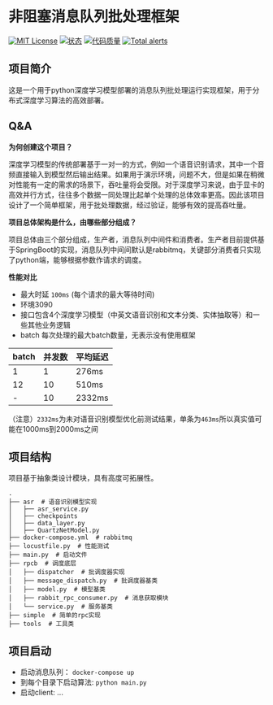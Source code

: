 # 非阻塞消息队列批处理框架
<p align="left">
    <a href="./LICENSE.txt"><img alt="MIT License" src="https://img.shields.io/github/license/kouyt5/rabbit-rpc-batch?style=plastic" /></a>
    <a href="https://www.repostatus.org/#active"><img alt="状态" src="https://www.repostatus.org/badges/latest/active.svg" /></a>
    <a href="https://lgtm.com/projects/g/kouyt5/rabbit-rpc-batch/context:python"><img alt="代码质量" src="https://img.shields.io/lgtm/grade/python/g/kouyt5/rabbit-rpc-batch.svg?logo=lgtm&logoWidth=18"/></a>
    <a href="https://lgtm.com/projects/g/kouyt5/rabbit-rpc-batch/alerts/"><img alt="Total alerts" src="https://img.shields.io/lgtm/alerts/g/kouyt5/rabbit-rpc-batch.svg?logo=lgtm&logoWidth=18"/></a>
</p>

## 项目简介

这是一个用于python深度学习模型部署的消息队列批处理运行实现框架，用于分布式深度学习算法的高效部署。


## Q&A

**为何创建这个项目？**
    
>>
深度学习模型的传统部署基于一对一的方式，例如一个语音识别请求，其中一个音频直接输入到模型然后输出结果。如果用于演示环境，问题不大，但是如果在稍微对性能有一定的需求的场景下，吞吐量将会受限。对于深度学习来说，由于显卡的高效并行方式，往往多个数据一同处理比起单个处理的总体效率更高。因此该项目设计了一个简单框架，用于批处理数据，经过验证，能够有效的提高吞吐量。


**项目总体架构是什么，由哪些部分组成？**

>
项目总体由三个部分组成，生产者，消息队列中间件和消费者。生产者目前提供基于SpringBoot的实现，消息队列中间间默认是rabbitmq，关键部分消费者只实现了python端，能够根据参数作请求的调度。

**性能对比**

+ 最大时延 `100ms` (每个请求的最大等待时间)
+ 环境3090
+ 接口包含4个深度学习模型（中英文语音识别和文本分类、实体抽取等）和一些其他业务逻辑
+ batch 每次处理的最大batch数量，无表示没有使用框架


| batch | 并发数 | 平均延迟 |
|----|----|----|
|1|1|276ms|
|12|10|510ms|
|-|10|2332ms|



（注意）`2332ms`为未对语音识别模型优化前测试结果，单条为`463ms`所以真实值可能在1000ms到2000ms之间

## 项目结构
项目基于抽象类设计模块，具有高度可拓展性。
```
.
├── asr  # 语音识别模型实现
│   ├── asr_service.py
│   ├── checkpoints
│   ├── data_layer.py
│   ├── QuartzNetModel.py
├── docker-compose.yml  # rabbitmq
├── locustfile.py  # 性能测试
├── main.py  # 启动文件
├── rpcb  # 调度底层
│   ├── dispatcher  # 批调度器实现
│   ├── message_dispatch.py  # 批调度器基类
│   ├── model.py  # 模型基类
│   ├── rabbit_rpc_consumer.py  # 消息获取模块
│   └── service.py  # 服务基类
├── simple  # 简单的rpc实现
├── tools  # 工具类
```

## 项目启动

+ 启动消息队列： `docker-compose up`
+ 到每个目录下启动算法: `python main.py`
+ 启动client: ...